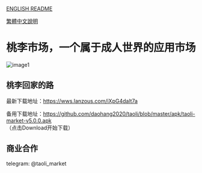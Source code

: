 [ENGLISH README](README-en.md)
    
[繁體中文說明](README-zh-tw.md)

# 桃李市场，一个属于成人世界的应用市场

![image1](http://i1.fuimg.com/720961/ebabde306d04e7fc.jpg)

## 桃李回家的路

最新下载地址：https://wws.lanzous.com/iXpG4dalt7a       

备用下载地址：https://github.com/daohang2020/taoli/blob/master/apk/taoli-market-v5.0.0.apk      
（点击Download开始下载）


## 商业合作
  
telegram: @taoli_market  

